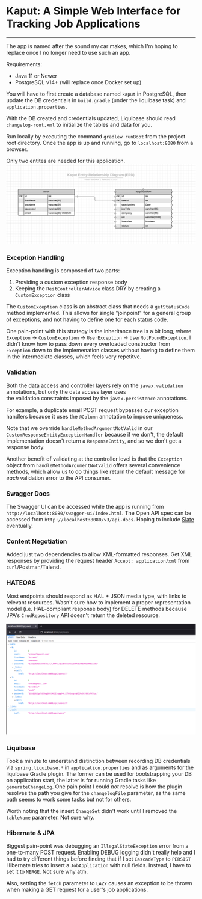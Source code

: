 # Kaput: A Simple Web Interface for Tracking Job Applications
---

The app is named after the sound my car makes, which I'm hoping to replace once 
I no longer need to use such an app.  

Requirements:
- Java 11 or Newer
- PostgreSQL v14+ (will replace once Docker set up)

You will have to first create a database named `kaput` in PostgreSQL, then update the DB credentials 
in `build.gradle` (under the liquibase task) and `application.properties`.  

With the DB created and credentials updated, Liquibase should read `changelog-root.xml` to initialize the 
tables and data for you.

Run locally by executing the command `gradlew runBoot` from the project root directory. Once the app is up and 
running, go to `localhost:8080` from a browser.  

Only two entites are needed for this application.  
![entity-relationship diagram](./img/erd.png)

### Exception Handling
Exception handling is composed of two parts:
1. Providing a custom exception response body
2. Keeping the `RestControllerAdvice` class DRY by creating a `CustomException` class

The `CustomException` class is an abstract class that needs a `getStatusCode` method implemented. This 
allows for single "joinpoint" for a general group of exceptions, and not having to define one for each 
status code.  

One pain-point with this strategy is the inheritance tree is a bit long, where `Exception` -> `CustomException` -> 
`UserException` -> `UserNotFoundException`. I didn't know how to pass down every overloaded constructor from `Exception` 
down to the implemenation classes without having to define them in the intermediate classes, which feels very repetitve.  

### Validation
Both the data access and controller layers rely on the `javax.validation` annotations, but only the data access layer uses  
the validation constraints imposed by the `javax.persistence` annotations.

For example, a duplicate email POST request bypasses our exception handlers because it uses the `@Column` annotation to impose uniqueness.

Note that we override `handleMethodArgumentNotValid` in our `CustomResponseEntityExceptionHandler` because if we don't, the default 
implementation doesn't return a `ResponseEntity`, and so we don't get a response body.  

Another benefit of validating at the controller level is that the `Exception` object from `handleMethodArgumentNotValid` offers several 
convenience methods, which allow us to do things like return the default message for _each_ validation error to the API consumer.  

### Swagger Docs 
The Swagger UI can be accessed while the app is running from `http://localhost:8080/swagger-ui/index.html`. The Open API spec can be accessed 
from `http://localhost:8080/v3/api-docs`. Hoping to include [Slate](https://github.com/slatedocs/slate) eventually.  

### Content Negotiation
Added just two dependencies to allow XML-formatted responses. Get XML responses by providing the request header `Accept: application/xml` from  
`curl`/Postman/Talend.   

### HATEOAS
Most endpoints should respond as HAL + JSON media type, with links to relevant resources. Wasn't sure how to implement a proper representation 
model (i.e. HAL-compliant response body) for DELETE methods because JPA's `CrudRepository` API doesn't return the deleted resource.  

![hal+json for GET /users](./img/hateoas.png)  

### Liquibase  
Took a minute to understand distinction between recording DB credentials via `spring.liquibase.*` in `application.properties` and as arguments for the liquibase Gradle plugin. The former can be used for bootstrapping your DB on application start, the latter is for running Gradle tasks like `generateChangeLog`. One pain point I could _not_ resolve is how the plugin resolves the path you give for the `changelogFile` parameter, as the same path seems to work some tasks but not for others.  

Worth noting that the insert `ChangeSet` didn't work until I removed the `tableName` parameter. Not sure why.  

### Hibernate & JPA
Biggest pain-point was debugging an `IllegalStateException` error from a one-to-many POST request. Enabling DEBUG logging didn't really help 
and I had to try different things before finding that if I set `CascadeType` to `PERSIST` Hibernate tries to insert a `JobApplication` with null fields. Instead, I have to set it to `MERGE`. Not sure why atm.  

Also, setting the `fetch` parameter to `LAZY` causes an exception to be thrown when making a GET request for a user's job applications.  


